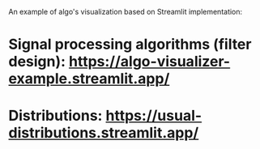 An example of algo's visualization based on Streamlit implementation:

# Signal processing algorithms (filter design): https://algo-visualizer-example.streamlit.app/

# Distributions: https://usual-distributions.streamlit.app/


